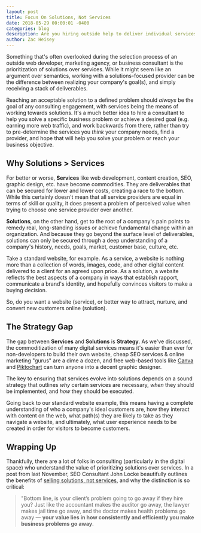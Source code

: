 ```yaml
---
layout: post
title: Focus On Solutions, Not Services
date: 2018-05-29 00:00:01 -0400
categories: blog
description: Are you hiring outside help to deliver individual services or practical solutions? Knowing the difference can have a major impact on the outcome of your project.
author: Zac Heisey
---
```

Something that's often overlooked during the selection process of an outside web developer, marketing agency, or business consultant is the prioritization of solutions over services. While it might seem like an argument over semantics, working with a solutions-focused provider can be the difference between realizing your company's goal(s), and simply receiving a stack of deliverables.

Reaching an acceptable solution to a defined problem should _always_ be the goal of any consulting engagement, with services being the means of working towards solutions. It's a much better idea to hire a consultant to help you solve a specific business problem or achieve a desired goal (e.g. earning more web traffic), and work backwards from there, rather than try to pre-determine the services you _think_ your company needs, find a provider, and hope that will help you solve your problem or reach your business objective.

## Why Solutions > Services

For better or worse, **Services** like web development, content creation, SEO, graphic design, etc. have become commodities. They are deliverables that can be secured for lower and lower costs, creating a race to the bottom. While this certainly doesn't mean that all service providers are equal in terms of skill or quality, it does present a problem of perceived value when trying to choose one service provider over another.

**Solutions**, on the other hand, get to the root of a company's pain points to remedy real, long-standing issues or achieve fundamental change within an organization. And because they go beyond the surface level of deliverables, solutions can only be secured through a deep understanding of a company's history, needs, goals, market, customer base, culture, etc.

Take a standard website, for example. As a service, a website is nothing more than a collection of words, images, code, and other digital content delivered to a client for an agreed upon price. As a solution, a website reflects the best aspects of a company in ways that establish rapport, communicate a brand's identity, and hopefully convinces visitors to make a buying decision.

So, do you want a website (service), or better way to attract, nurture, and convert new customers online (solution).

## The Strategy Gap

The gap between **Services** and **Solutions** is **Strategy**. As we've discussed, the commoditization of many digital services means it's easier than ever for non-developers to build their own website, cheap SEO services & online marketing "gurus" are a dime a dozen, and free web-based tools like [Canva](https://www.canva.com/) and [Piktochart](https://piktochart.com/) can turn anyone into a decent graphic designer.

The key to ensuring that services evolve into solutions depends on a sound strategy that outlines _why_ certain services are necessary, _when_ they should be implemented, and _how_ they should be executed.

Going back to our standard website example, this means having a complete understanding of who a company's ideal customers are, how they interact with content on the web, what path(s) they are likely to take as they navigate a website, and ultimately, what user experience needs to be created in order for visitors to become customers.

## Wrapping Up

Thankfully, there are a lot of folks in consulting (particularly in the digital space) who understand the value of prioritizing solutions over services. In a post from last November, SEO Consultant John Locke beautifully outlines the benefits of [selling solutions, not services](https://www.lockedownseo.com/sell-solutions-not-services/), and why the distinction is so critical:

> "Bottom line, is your client’s problem going to go away if they hire you? Just like the accountant makes the auditor go away, the lawyer makes jail time go away, and the doctor makes health problems go away — **your value lies in how consistently and efficiently you make business problems go away**.

